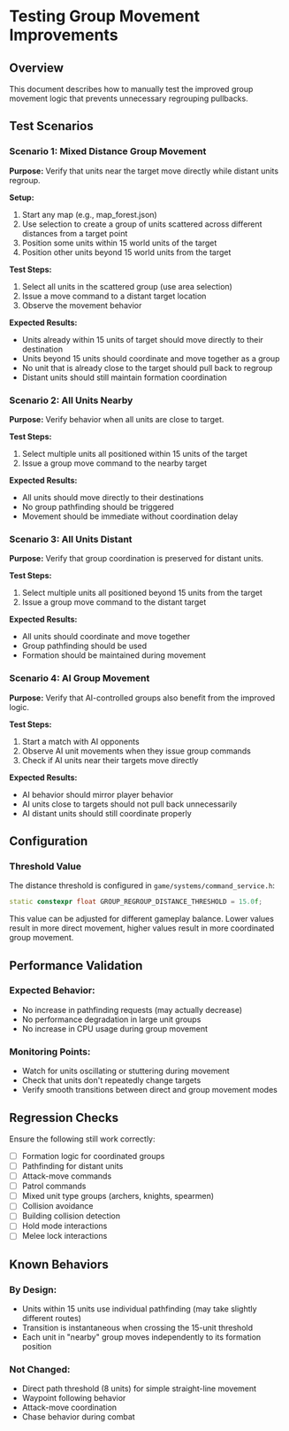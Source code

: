 # Testing Group Movement Improvements

## Overview
This document describes how to manually test the improved group movement logic that prevents unnecessary regrouping pullbacks.

## Test Scenarios

### Scenario 1: Mixed Distance Group Movement
**Purpose:** Verify that units near the target move directly while distant units regroup.

**Setup:**
1. Start any map (e.g., map_forest.json)
2. Use selection to create a group of units scattered across different distances from a target point
3. Position some units within 15 world units of the target
4. Position other units beyond 15 world units from the target

**Test Steps:**
1. Select all units in the scattered group (use area selection)
2. Issue a move command to a distant target location
3. Observe the movement behavior

**Expected Results:**
- Units already within 15 units of target should move directly to their destination
- Units beyond 15 units should coordinate and move together as a group
- No unit that is already close to the target should pull back to regroup
- Distant units should still maintain formation coordination

### Scenario 2: All Units Nearby
**Purpose:** Verify behavior when all units are close to target.

**Test Steps:**
1. Select multiple units all positioned within 15 units of the target
2. Issue a group move command to the nearby target

**Expected Results:**
- All units should move directly to their destinations
- No group pathfinding should be triggered
- Movement should be immediate without coordination delay

### Scenario 3: All Units Distant
**Purpose:** Verify that group coordination is preserved for distant units.

**Test Steps:**
1. Select multiple units all positioned beyond 15 units from the target
2. Issue a group move command to the distant target

**Expected Results:**
- All units should coordinate and move together
- Group pathfinding should be used
- Formation should be maintained during movement

### Scenario 4: AI Group Movement
**Purpose:** Verify that AI-controlled groups also benefit from the improved logic.

**Test Steps:**
1. Start a match with AI opponents
2. Observe AI unit movements when they issue group commands
3. Check if AI units near their targets move directly

**Expected Results:**
- AI behavior should mirror player behavior
- AI units close to targets should not pull back unnecessarily
- AI distant units should still coordinate properly

## Configuration

### Threshold Value
The distance threshold is configured in `game/systems/command_service.h`:
```cpp
static constexpr float GROUP_REGROUP_DISTANCE_THRESHOLD = 15.0f;
```

This value can be adjusted for different gameplay balance. Lower values result in more direct movement, higher values result in more coordinated group movement.

## Performance Validation

### Expected Behavior:
- No increase in pathfinding requests (may actually decrease)
- No performance degradation in large unit groups
- No increase in CPU usage during group movement

### Monitoring Points:
- Watch for units oscillating or stuttering during movement
- Check that units don't repeatedly change targets
- Verify smooth transitions between direct and group movement modes

## Regression Checks

Ensure the following still work correctly:
- [ ] Formation logic for coordinated groups
- [ ] Pathfinding for distant units
- [ ] Attack-move commands
- [ ] Patrol commands
- [ ] Mixed unit type groups (archers, knights, spearmen)
- [ ] Collision avoidance
- [ ] Building collision detection
- [ ] Hold mode interactions
- [ ] Melee lock interactions

## Known Behaviors

### By Design:
- Units within 15 units use individual pathfinding (may take slightly different routes)
- Transition is instantaneous when crossing the 15-unit threshold
- Each unit in "nearby" group moves independently to its formation position

### Not Changed:
- Direct path threshold (8 units) for simple straight-line movement
- Waypoint following behavior
- Attack-move coordination
- Chase behavior during combat
